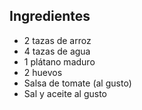 ## Ingredientes

- 2 tazas de arroz
- 4 tazas de agua
- 1 plátano maduro
- 2 huevos
- Salsa de tomate (al gusto)
- Sal y aceite al gusto